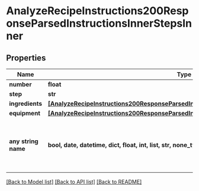 # AnalyzeRecipeInstructions200ResponseParsedInstructionsInnerStepsInner


## Properties
Name | Type | Description | Notes
------------ | ------------- | ------------- | -------------
**number** | **float** |  | 
**step** | **str** |  | 
**ingredients** | [**[AnalyzeRecipeInstructions200ResponseParsedInstructionsInnerStepsInnerIngredientsInner]**](AnalyzeRecipeInstructions200ResponseParsedInstructionsInnerStepsInnerIngredientsInner.md) |  | [optional] 
**equipment** | [**[AnalyzeRecipeInstructions200ResponseParsedInstructionsInnerStepsInnerIngredientsInner]**](AnalyzeRecipeInstructions200ResponseParsedInstructionsInnerStepsInnerIngredientsInner.md) |  | [optional] 
**any string name** | **bool, date, datetime, dict, float, int, list, str, none_type** | any string name can be used but the value must be the correct type | [optional]

[[Back to Model list]](../README.md#documentation-for-models) [[Back to API list]](../README.md#documentation-for-api-endpoints) [[Back to README]](../README.md)


